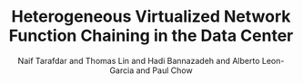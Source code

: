 ---
"ENTRYTYPE": "inproceedings"
"ID": "tarafdar:fccm2017"
"author": "Naif Tarafdar and Thomas Lin and Hadi Bannazadeh and\nAlberto Leon-Garcia\
  \ and Paul Chow"
"booktitle": "IEEE Symposium on Field-Programmable Custom\nComputing Machines (FCCM'17)\
  \ Demo Night"
"month": "may"
"title": "Heterogeneous Virtualized Network Function Chaining\nin the Data Center"
"year": "2017"
---